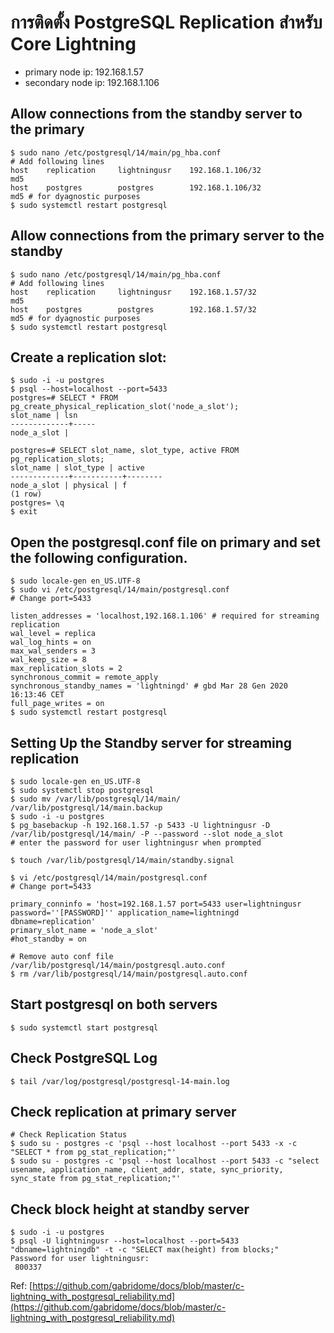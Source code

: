 # การติดตั้ง PostgreSQL Replication สำหรับ Core Lightning

 - primary node ip:   192.168.1.57
 - secondary node ip: 192.168.1.106


## Allow connections from the standby server to the primary
~~~
$ sudo nano /etc/postgresql/14/main/pg_hba.conf
# Add following lines
host    replication     lightningusr    192.168.1.106/32             md5
host    postgres        postgres        192.168.1.106/32             md5 # for dyagnostic purposes
$ sudo systemctl restart postgresql
~~~
## Allow connections from the primary server to the standby
~~~
$ sudo nano /etc/postgresql/14/main/pg_hba.conf
# Add following lines
host    replication     lightningusr    192.168.1.57/32             md5
host    postgres        postgres        192.168.1.57/32             md5 # for dyagnostic purposes
$ sudo systemctl restart postgresql
~~~


## Create a replication slot:
~~~
$ sudo -i -u postgres 
$ psql --host=localhost --port=5433
postgres=# SELECT * FROM pg_create_physical_replication_slot('node_a_slot');
slot_name | lsn
-------------+-----
node_a_slot |

postgres=# SELECT slot_name, slot_type, active FROM pg_replication_slots;
slot_name | slot_type | active
-------------+-----------+--------
node_a_slot | physical | f
(1 row)
postgres= \q
$ exit
~~~

## Open the postgresql.conf file on primary and set the following configuration.
~~~
$ sudo locale-gen en_US.UTF-8
$ sudo vi /etc/postgresql/14/main/postgresql.conf
# Change port=5433

listen_addresses = 'localhost,192.168.1.106' # required for streaming replication
wal_level = replica
wal_log_hints = on
max_wal_senders = 3
wal_keep_size = 8
max_replication_slots = 2
synchronous_commit = remote_apply
synchronous_standby_names = 'lightningd' # gbd Mar 28 Gen 2020 16:13:46 CET
full_page_writes = on
$ sudo systemctl restart postgresql
~~~

## Setting Up the Standby server for streaming replication
~~~
$ sudo locale-gen en_US.UTF-8
$ sudo systemctl stop postgresql
$ sudo mv /var/lib/postgresql/14/main/ /var/lib/postgresql/14/main.backup
$ sudo -i -u postgres
$ pg_basebackup -h 192.168.1.57 -p 5433 -U lightningusr -D /var/lib/postgresql/14/main/ -P --password --slot node_a_slot
# enter the password for user lightningusr when prompted

$ touch /var/lib/postgresql/14/main/standby.signal

$ vi /etc/postgresql/14/main/postgresql.conf
# Change port=5433

primary_conninfo = 'host=192.168.1.57 port=5433 user=lightningusr password=''[PASSWORD]'' application_name=lightningd dbname=replication'
primary_slot_name = 'node_a_slot'
#hot_standby = on

# Remove auto conf file /var/lib/postgresql/14/main/postgresql.auto.conf
$ rm /var/lib/postgresql/14/main/postgresql.auto.conf
~~~

## Start postgresql on both servers
~~~
$ sudo systemctl start postgresql
~~~
## Check PostgreSQL Log
~~~
$ tail /var/log/postgresql/postgresql-14-main.log
~~~
## Check replication at primary server
~~~
# Check Replication Status
$ sudo su - postgres -c 'psql --host localhost --port 5433 -x -c "SELECT * from pg_stat_replication;"' 
$ sudo su - postgres -c 'psql --host localhost --port 5433 -c "select usename, application_name, client_addr, state, sync_priority, sync_state from pg_stat_replication;"'

~~~
## Check block height at standby server
~~~
$ sudo -i -u postgres
$ psql -U lightningusr --host=localhost --port=5433 "dbname=lightningdb" -t -c "SELECT max(height) from blocks;"
Password for user lightningusr:
 800337

~~~
Ref: [https://github.com/gabridome/docs/blob/master/c-lightning_with_postgresql_reliability.md](https://github.com/gabridome/docs/blob/master/c-lightning_with_postgresql_reliability.md)
